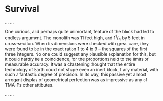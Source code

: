 # Survival

… …

One curious, and perhaps quite unimortant, feature of the block had led to endless argument. The monolith was 11 feet high, and $1 {^1} / {_4}$ by 5 feet in cross-section. When its dimensions were checked with great care, they were found to be in the exact ration 1 to 4 to 9 – the squares of the first three integers. No one could suggest any plausible explanation for this, but it could hardly be a coincidence, for the proportions held to the limits of measurable accuracy. It was a chastening thought that the entire technology of Earth could not shape even an inert block, f any material, with such a fantastic degree of precision. In its way, this passive yet almost arrogant display of geometrical perfection was as impressive as any of TMA-1's other attibutes.

… …
